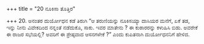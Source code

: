 +++
title = "20 ನೂಕಿಸಾ ತೊತ್ತಿರ"

+++
20. ಅನಂತರ ದುರ್ಯೋಧನ ಕಡೆ ತಿರುಗಿ “ಆ ತರುಣಿಯನ್ನು ನೂಕಿಸಯ್ಯಾ ದಾಸಿಯರ ಮನೆಗೆ, ಏಕೆ ತಡ, ಇನ್ನು ನೀನು ವಿವೇಕದಿಂದ ನನ್ನಂತೆ ನಡೆದುಕೊ, ಸಾಕು. ಇವರ ಮಾತೇನು ? ಈ ಕುಠಾರರನ್ನು ಕಳುಹಿಸಿ ಬಿಡು. ಅವರೇಕೆ ಈ ರಾಜರ ಸಭೆಯಲ್ಲಿ? ಅವರಿಗೆ ಈ ಶ್ರೇಷ್ಠವಾದ ಆಸನಗಳೇಕೆ ?” ಎಂದು ಕುಪಿತನಾಗಿ ದುರ್ಯೋಧನನಿಗೆ ಹೇಳಿದ.